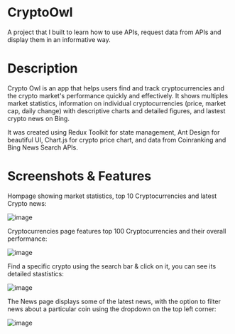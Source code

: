 # CryptoOwl

A project that I built to learn how to use APIs, request data from APIs and display them in an informative way.

# Description

Crypto Owl is an app that helps users find and track cryptocurrencies and the crypto market's performance quickly and effectively. It shows multiples market statistics, information on individual cryptocurrencies (price, market cap, daily change) with descriptive charts and detailed figures, and lastest crypto news on Bing. 

It was created using Redux Toolkit for state management, Ant Design for beautiful UI, Chart.js for crypto price chart, and  data from Coinranking and Bing News Search APIs.


# Screenshots & Features 

Hompage showing market statistics, top 10 Cryptocurrencies and latest Crypto news:

![image](https://user-images.githubusercontent.com/68835511/163987584-6f8ad03e-e898-4897-9785-b1fbb38199e5.png)

Cryptocurrencies page features top 100 Cryptocurrencies and their overall performance:

![image](https://user-images.githubusercontent.com/68835511/163987755-1ae410ed-2ba7-4c99-a773-5ffbb46183fe.png)

Find a specific crypto using the search bar & click on it,  you can see its detailed stastistics:

![image](https://user-images.githubusercontent.com/68835511/163988088-3fc56ea8-3a89-4631-8510-21a48017e098.png)

The News page displays some of the latest news, with the option to filter news about a particular coin using the dropdown on the top left corner:

![image](https://user-images.githubusercontent.com/68835511/163988544-82d542c8-fa31-4151-b806-2890d8b365ca.png)

